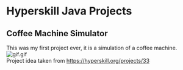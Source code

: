 # Hyperskill Java Projects


## Coffee Machine Simulator
This was my first project ever, it is a simulation of a coffee machine.
![gif.gif](.idea/gif.gif)
<br>
Project idea taken from
https://hyperskill.org/projects/33
